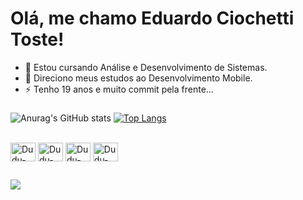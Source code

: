 # Olá, me chamo Eduardo Ciochetti Toste!

- 🌱 Estou cursando Análise e Desenvolvimento de Sistemas.
- 🔭 Direciono meus estudos ao Desenvolvimento Mobile.
- ⚡ Tenho 19 anos e muito commit pela frente...

###

![Anurag's GitHub stats](https://github-readme-stats.vercel.app/api?username=Eduardo-Toste&show_icons=true&theme=radical)
[![Top Langs](https://github-readme-stats.vercel.app/api/top-langs/?username=Eduardo-Toste&theme=radical)](https://github.com/Eduardo-Toste/github-readme-stats)

<div style="display: inline_block"><br>
  <img align="center" alt="Dudu-Kotlin" height="30" width="40" src="https://cdn.jsdelivr.net/gh/devicons/devicon/icons/kotlin/kotlin-original.svg">
  <img align="center" alt="Dudu-Android" height="30" width="40" src="https://cdn.jsdelivr.net/gh/devicons/devicon/icons/android/android-original.svg">
  <img align="center" alt="Dudu-AndroidStudio" height="30" width="40" src="https://cdn.jsdelivr.net/gh/devicons/devicon/icons/androidstudio/androidstudio-original.svg">
  <img align="center" alt="Dudu-Figma" height="30" width="40" src="https://cdn.jsdelivr.net/gh/devicons/devicon/icons/figma/figma-original.svg">

##

<div> 
  <a href="https://www.linkedin.com/in/eduardo-toste-149952234/" target="_blank"><img src="https://img.shields.io/badge/-LinkedIn-%230077B5?style=for-the-badge&logo=linkedin&logoColor=white" target="_blank"></a>
</div>
